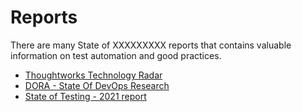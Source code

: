 # Reports

There are many State of XXXXXXXXX reports that contains valuable information on test automation and good practices.


- [Thoughtworks Technology Radar](https://www.thoughtworks.com/radar)
- [DORA - State Of DevOps Research](https://www.devops-research.com/research.html)
- [State of Testing - 2021 report](https://qablog.practitest.com/state-of-testing/)
